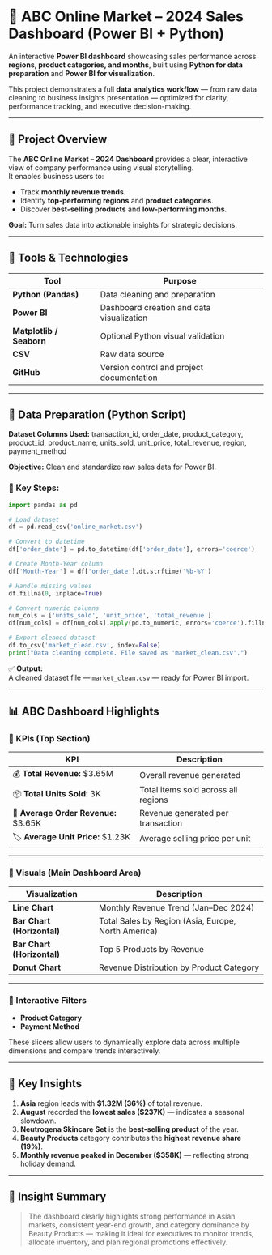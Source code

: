 # 💼 ABC Online Market – 2024 Sales Dashboard (Power BI + Python)

An interactive **Power BI dashboard** showcasing sales performance across **regions, product categories, and months**, built using **Python for data preparation** and **Power BI for visualization**.

This project demonstrates a full **data analytics workflow** — from raw data cleaning to business insights presentation — optimized for clarity, performance tracking, and executive decision-making.

---

## 🧭 Project Overview
The **ABC Online Market – 2024 Dashboard** provides a clear, interactive view of company performance using visual storytelling.  
It enables business users to:
- Track **monthly revenue trends**.
- Identify **top-performing regions** and **product categories**.
- Discover **best-selling products** and **low-performing months**.

**Goal:** Turn sales data into actionable insights for strategic decisions.

---

## 🧰 Tools & Technologies
| Tool | Purpose |
|------|----------|
| **Python (Pandas)** | Data cleaning and preparation |
| **Power BI** | Dashboard creation and data visualization |
| **Matplotlib / Seaborn** | Optional Python visual validation |
| **CSV** | Raw data source |
| **GitHub** | Version control and project documentation |

---

## 🧼 Data Preparation (Python Script)
**Dataset Columns Used:**
transaction_id, order_date, product_category, product_id,
product_name, units_sold, unit_price, total_revenue,
region, payment_method


**Objective:** Clean and standardize raw sales data for Power BI.

### 🧮 Key Steps:
```python
import pandas as pd

# Load dataset
df = pd.read_csv('online_market.csv')

# Convert to datetime
df['order_date'] = pd.to_datetime(df['order_date'], errors='coerce')

# Create Month-Year column
df['Month-Year'] = df['order_date'].dt.strftime('%b-%Y')

# Handle missing values
df.fillna(0, inplace=True)

# Convert numeric columns
num_cols = ['units_sold', 'unit_price', 'total_revenue']
df[num_cols] = df[num_cols].apply(pd.to_numeric, errors='coerce').fillna(0)

# Export cleaned dataset
df.to_csv('market_clean.csv', index=False)
print("Data cleaning complete. File saved as 'market_clean.csv'.")

```



✅ **Output:**  
A cleaned dataset file — `market_clean.csv` — ready for Power BI import.


---

## **📊 ABC Dashboard Highlights**


### 🔹 KPIs (Top Section)
| KPI | Description |
|------|--------------|
| 💰 **Total Revenue:** $3.65M | Overall revenue generated |
| 📦 **Total Units Sold:** 3K | Total items sold across all regions |
| 🛒 **Average Order Revenue:** $3.65K | Revenue generated per transaction |
| 🏷️ **Average Unit Price:** $1.23K | Average selling price per unit |

---

### 🔹 Visuals (Main Dashboard Area)
| Visualization | Description |
|----------------|--------------|
| **Line Chart** | Monthly Revenue Trend (Jan–Dec 2024) |
| **Bar Chart (Horizontal)** | Total Sales by Region (Asia, Europe, North America) |
| **Bar Chart (Horizontal)** | Top 5 Products by Revenue |
| **Donut Chart** | Revenue Distribution by Product Category |

---

### 🔹 Interactive Filters
- **Product Category**  
- **Payment Method**  

These slicers allow users to dynamically explore data across multiple dimensions and compare trends interactively.

---

## 🧠 Key Insights
1. **Asia** region leads with **$1.32M (36%)** of total revenue.  
2. **August** recorded the **lowest sales ($237K)** — indicates a seasonal slowdown.  
3. **Neutrogena Skincare Set** is the **best-selling product** of the year.  
4. **Beauty Products** category contributes the **highest revenue share (19%)**.  
5. **Monthly revenue peaked in December ($358K)** — reflecting strong holiday demand. 

---

## 🎯 Insight Summary
> The dashboard clearly highlights strong performance in Asian markets, consistent year-end growth, and category dominance by Beauty Products — making it ideal for executives to monitor trends, allocate inventory, and plan regional promotions effectively.




